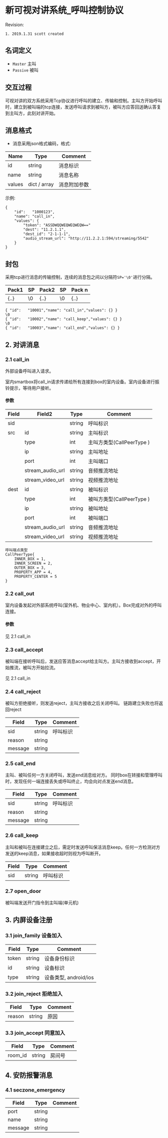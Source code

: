 

# 新可视对讲系统_呼叫控制协议


Revision:

    1. 2019.1.31 scott created

## 名词定义

* `Master`      主叫
* `Passive`  被叫


## 交互过程
可视对讲的双方系统采用Tcp协议进行呼叫的建立、传输和控制。主叫方开始呼叫时，建立到被叫端的tcp连接，发送呼叫请求到被叫方，被叫方应答回送确认答复到主叫方，此刻对讲开始。


## 消息格式


- 消息采用json格式编码，格式:

| Name | Type | Comment |
| ------ | ------ | ------ |
| id | string| 消息标识|
| name |string|  消息名称|
| values | dict / array| 消息附加参数|


示例:

```
{ 
    "id":   "1000123",
    "name": "call_in",
    "values": {
    	"token": "ASSDWQQWEQWEQWEQW=="
        "dest": "11.2.1.1",
        "dest_id": "2-1-1-1",
        "audio_stream_url": "http://11.2.2.1:594/streaming/5542"
    }      
}
```


## 封包
采用tcp进行消息的传输控制，连续的消息包之间以分隔符`SP='\0'`进行分隔。

| Pack1 | SP | Pack2 | SP | Pack n |
| ------ | ------ | ------ | ----- | ----- |
| {..} | \0| {..}| \0 | {..} |


```
{ "id":   "10001","name": "call_in","values": {} }
\0
{ "id":   "10002","name": "call_keep","values": {} }
\0
{ "id":   "10003","name": "call_end","values": {} }
```


## 2. 对讲消息
### 2.1 call_in 
外部设备呼叫进入请求。

室内smartbox将call_in请求传递给所有连接到box的室内设备。室内设备进行振铃提示，等待用户接听。

#### 参数

| Field | Field2 |  Type | Comment |
| ------ | ------ | ------ |------ |
| sid|  | string| 呼叫标识|
| src| id | string| 主叫标识|
|| type| int| 主叫方类型(CallPeerType )|
|| ip| string| 主叫地址|
|| port| int| 主叫端口|
|| stream\_audio_url| string| 音频推流地址|
|| stream\_video_url| string| 视频推流地址|
| dest| id | string| 被叫标识|
|| type| int| 被叫方类型(CallPeerType )|
|| ip| string| 被叫地址|
|| port| int| 被叫端口|
|| stream\_audio_url| string| 音频推流地址|
|| stream\_video_url| string| 视频推流地址|


```
呼叫端点类型 
CallPeerType{
	INNER_BOX = 1,
	INNER_SCREEN = 2,
	OUTER_BOX = 3,
	PROPERTY_APP = 4,
	PROPERTY_CENTER = 5
}
```

### 2.2 call_out

室内设备发起对外部系统呼叫(室外机、物业中心、室内机）。Box完成对外的呼叫连接。

#### 参数
见 2.1 call_in 


### 2.3 call_accept

被叫端在接听呼叫后，发送应答消息accept给主叫方。主叫方接收到accept，开始推流，被叫方开始拉流。

见 2.1 call_in 

### 2.4 call_reject

被叫方拒绝接听，则发送reject，主叫方接收之后关闭呼叫。
链路建立失败也将返回reject

| Field  |  Type | Comment |
| ------ | ------ |------ |
|  sid| string| 呼叫标识|
|  reason| string| |
|  message| string| |

### 2.5 call_end
主叫、被叫任何一方关闭呼叫，发送end消息给对方。 同时box在转接和管理呼叫时，发现任何一端连接丢失或呼叫终止，均会向对点发送end消息。 

| Field  |  Type | Comment |
| ------ | ------ |------ |
|  sid| string| 呼叫标识|
|  reason| string| |
|  message| string| |

### 2.6 call_keep

主叫和被叫在连接建立之后，需定时发送呼叫保活消息keep。任何一方检测对方发送的keep消息，如果接收超时则视为呼叫断开。

| Field  |  Type | Comment |
| ------ | ------ |------ |
|  sid| string| 呼叫标识|

### 2.7 open_door

被叫端发送开门指令到主叫端(单元机)


## 3. 内屏设备注册

### 3.1 join_family 设备加入

| Field  |  Type | Comment |
| ------ | ------ |------ |
|  token| string| 设备身份标识|
|  id| string| 设备标识|
|  type| string| 设备类型, android/ios|



### 3.2 join_reject 拒绝加入

| Field  |  Type | Comment |
| ------ | ------ |------ |
|  reason| string| 原因|


### 3.3 join_accept 同意加入

| Field  |  Type | Comment |
| ------ | ------ |------ |
|  room_id| string| 房间号 |


## 4. 安防报警消息

### 4.1 seczone_emergency

| Field  |  Type | Comment |
| ------ | ------ |------ |
|  port| string|  |
|  name| string|  |
|  message| string|  |